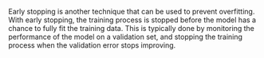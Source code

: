 Early stopping is another technique that can be used to prevent overfitting. With early stopping, the training process is stopped before the model has a chance to fully fit the training data. This is typically done by monitoring the performance of the model on a validation set, and stopping the training process when the validation error stops improving.